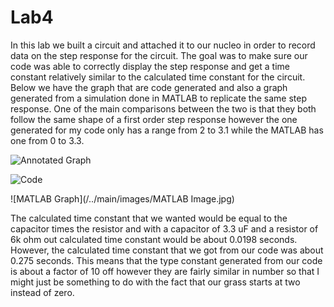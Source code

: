 # Lab4

In this lab we built a circuit and attached it to our nucleo in order to record data on the step response for the circuit. The goal was to make sure our code was able to correctly display the step response and get a time constant relatively similar to the calculated time constant for the circuit. Below we have the graph that are code generated and also a graph generated from a simulation done in MATLAB to replicate the same step response. One of the main comparisons between the two is that they both follow the same shape of a first order step response however the one generated for my code only has a range from 2 to 3.1 while the MATLAB has one from 0 to 3.3.

![Annotated Graph](/../main/images/annotated_graph.PNG)

![Code](/../main/images/code.PNG)

![MATLAB Graph](/../main/images/MATLAB Image.jpg)

The calculated time constant that we wanted would be equal to the capacitor times the resistor and with a capacitor of 3.3 uF and a resistor of 6k ohm out calculated time constant would be about 0.0198 seconds. However, the calculated time constant that we got from our code was about 0.275 seconds. This means that the type constant generated from our code is about a factor of 10 off however they are fairly similar in number so that I might just be something to do with the fact that our grass starts at two instead of zero.

